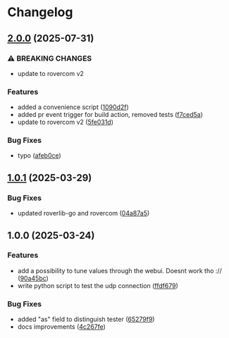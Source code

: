 # Changelog

## [2.0.0](https://github.com/VU-ASE/actuator-tester/compare/v1.0.1...v2.0.0) (2025-07-31)


### ⚠ BREAKING CHANGES

* update to rovercom v2

### Features

* added a convenience script ([1090d2f](https://github.com/VU-ASE/actuator-tester/commit/1090d2f0e78d80c7a595e9855daeb8b8e1d98c11))
* added pr event trigger for build action, removed tests ([f7ced5a](https://github.com/VU-ASE/actuator-tester/commit/f7ced5a6dd27e1ca7f73efa1247681b000c03e71))
* update to rovercom v2 ([5fe031d](https://github.com/VU-ASE/actuator-tester/commit/5fe031d2df7299368cad73aba57d9d92c06f7933))


### Bug Fixes

* typo ([afeb0ce](https://github.com/VU-ASE/actuator-tester/commit/afeb0cea80ada54dc24bfecafbb24ba2d0b8ac33))

## [1.0.1](https://github.com/VU-ASE/actuator-tester/compare/v1.0.0...v1.0.1) (2025-03-29)


### Bug Fixes

* updated roverlib-go and rovercom ([04a87a5](https://github.com/VU-ASE/actuator-tester/commit/04a87a5d80982bcebc76898d322b3bd1a06f6ae4))

## 1.0.0 (2025-03-24)


### Features

* add a possibility to tune values through the webui. Doesnt work tho :// ([90a45bc](https://github.com/VU-ASE/actuator-tester/commit/90a45bce3fa049a6d00510c637fbb2821ef634c7))
* write python script to test the udp connection ([ffdf679](https://github.com/VU-ASE/actuator-tester/commit/ffdf6793cbcb990b0686971e4feb9746c3994e93))


### Bug Fixes

* added "as" field to distinguish tester ([65279f9](https://github.com/VU-ASE/actuator-tester/commit/65279f9a9bc1c926b14dbe19b3b61a3f87d5f5ea))
* docs improvements ([4c267fe](https://github.com/VU-ASE/actuator-tester/commit/4c267fe3221c208b7f2074ad7e135aa8ceec38cb))
